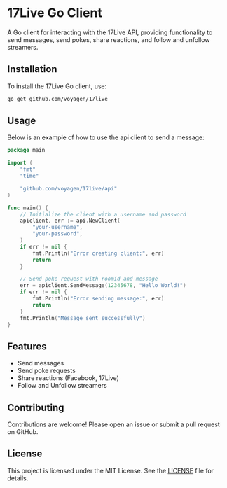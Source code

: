 # 17Live Go Client

A Go client for interacting with the 17Live API, providing functionality to send messages, send pokes, share reactions, and follow and unfollow streamers.

## Installation

To install the 17Live Go client, use:

```bash
go get github.com/voyagen/17live
```

## Usage

Below is an example of how to use the api client to send a message:

```go
package main

import (
    "fmt"
    "time"

    "github.com/voyagen/17live/api"
)

func main() {
    // Initialize the client with a username and password
    apiclient, err := api.NewClient(
        "your-username",
        "your-password",
    )
    if err != nil {
        fmt.Println("Error creating client:", err)
        return
    }

    // Send poke request with roomid and message
    err = apiclient.SendMessage(12345678, "Hello World!")
    if err != nil {
        fmt.Println("Error sending message:", err)
        return
    }
    fmt.Println("Message sent successfully")
}
```

## Features

- Send messages
- Send poke requests
- Share reactions (Facebook, 17Live)
- Follow and Unfollow streamers

## Contributing

Contributions are welcome! Please open an issue or submit a pull request on GitHub.

## License

This project is licensed under the MIT License. See the [LICENSE](LICENSE) file for details.
